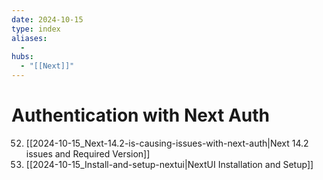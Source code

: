 ```yaml
---
date: 2024-10-15
type: index
aliases:
  -
hubs:
  - "[[Next]]"
---
```


# Authentication with Next Auth

52. [[2024-10-15_Next-14.2-is-causing-issues-with-next-auth|Next 14.2 issues and Required Version]]
55. [[2024-10-15_Install-and-setup-nextui|NextUI Installation and Setup]]

